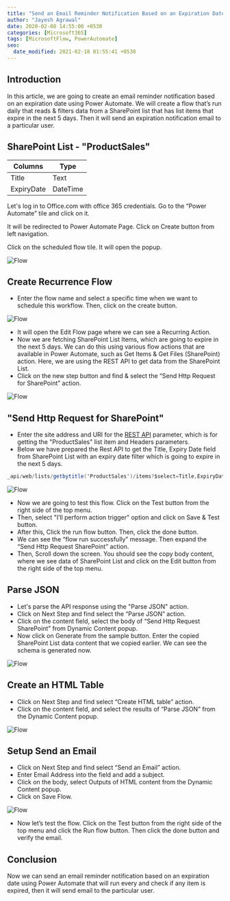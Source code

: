 ```yaml
---
title: "Send an Email Reminder Notification Based on an Expiration Date using Power Automate"
author: "Jayesh Agrawal"
date: 2020-02-08 14:55:00 +0530
categories: [Microsoft365]
tags: [MicrosoftFlow, PowerAutomate]
seo:
  date_modified: 2021-02-18 01:55:41 +0530
---
```


## Introduction 
 
In this article, we are going to create an email reminder notification based on an expiration date using Power Automate. We will create a flow that’s run daily that reads & filters data from a SharePoint list that has list items that expire in the next 5 days. Then it will send an expiration notification email to a particular user.
 
## SharePoint List - "ProductSales"

 | Columns    | Type      |
 |------------|-----------|
 | Title	    | Text      |
 | ExpiryDate	| DateTime  |
 
Let's log in to Office.com with office 365 credentials. Go to the “Power Automate” tile and click on it.
 
It will be redirected to Power Automate Page. Click on Create button from left navigation.
 
Click on the scheduled flow tile. It will open the popup.
 
![Flow](https://1.bp.blogspot.com/-Fbs1KY3FmLI/Xkz3-n8pHeI/AAAAAAAABKk/vxbeBlFHkKwrvV-7q_qmGAy-YTzKXWWewCEwYBhgL/s640/001.png)
  
## Create Recurrence Flow
- Enter the flow name and select a specific time when we want to schedule this workflow. Then, click on the create button.

![Flow](https://1.bp.blogspot.com/-Cq91Qh93gFM/Xkz3-b5gYtI/AAAAAAAABKg/eHTGUqHXzzY-Pxyepw26DHWMnTkbNM0rQCEwYBhgL/s640/002.png)

- It will open the Edit Flow page where we can see a Recurring Action.
- Now we are fetching SharePoint List Items, which are going to expire in the next 5 days. We can do this using various flow actions that are available in Power Automate, such as Get Items & Get Files (SharePoint) action. Here, we are using the REST API to get data from the SharePoint List.
- Click on the new step button and find & select the “Send Http Request for SharePoint” action.

 ![Flow](https://1.bp.blogspot.com/-Dj8qmJ8Pk0c/Xkz3-VfiQWI/AAAAAAAABK8/mmXBQTRe_XQnibT_ZetusJTmai3VgVCigCEwYBhgL/s640/003.png)
 
## "Send Http Request for SharePoint"
- Enter the site address and URI for the [REST API](https://docs.microsoft.com/en-us/sharepoint/dev/sp-add-ins/complete-basic-operations-using-sharepoint-rest-endpoints) parameter, which is for getting the "ProductSales" list item and Headers parameters.
- Below we have prepared the Rest API to get the Title, Expiry Date field from SharePoint List with an expiry date filter which is going to expire in the next 5 days.

```cs
_api/web/lists/getbytitle('ProductSales')/items?$select=Title,ExpiryDate&$filter=ExpiryDate lt datetime'@{addDays(utcNow(),5)}' and ExpiryDate gt datetime'@{utcNow()}'
```  
![Flow](https://1.bp.blogspot.com/-p85sKF0XI6g/Xkz3-_TnriI/AAAAAAAABLA/SLZsd2hQYw0USn5Jaz_FsALK5Uq5KcTLwCEwYBhgL/s640/004.png)

- Now we are going to test this flow. Click on the Test button from the right side of the top menu.
- Then, select "I’ll perform action trigger" option and click on Save & Test button.
- After this, Click the run flow button. Then, click the done button.
- We can see the “flow run successfully” message. Then expand the “Send Http Request SharePoint” action.
- Then, Scroll down the screen. You should see the copy body content, where we see data of SharePoint List and click on the Edit button from the right side of the top menu.

## Parse JSON
- Let's parse the API response using the "Parse JSON" action.
- Click on Next Step and find select the “Parse JSON” action.
- Click on the content field, select the body of “Send Http Request SharePoint” from Dynamic Content popup.
- Now click on Generate from the sample button. Enter the copied SharePoint List data content that we copied earlier. We can see the schema is generated now.

![Flow](https://1.bp.blogspot.com/-eoS5c9a8YrI/Xkz3_NHipoI/AAAAAAAABLA/d1R_iN8ytU4wf0iGKB47Xjmb6jT5whsDACEwYBhgL/s640/005.png)
 
## Create an HTML Table
- Click on Next Step and find select “Create HTML table” action.
- Click on the content field, and select the results of “Parse JSON” from the Dynamic Content popup.

![Flow](https://1.bp.blogspot.com/-sGHYP5DBapg/Xkz3_Ihg3GI/AAAAAAAABLI/ToCPyOccxrc9Pqyc5aPULcfFVv2Syt9QQCEwYBhgL/s640/006.png)
 
## Setup Send an Email
- Click on Next Step and find select “Send an Email” action.
- Enter Email Address into the field and add a subject.
- Click on the body, select Outputs of HTML content from the Dynamic Content popup.
- Click on Save Flow.

![Flow](https://1.bp.blogspot.com/-5y40GFLaZkQ/Xkz3_r4Lo0I/AAAAAAAABLE/3itB4L0FU7s6ThqObe11gXhdgvE_mspFACEwYBhgL/s640/007.png)

- Now let’s test the flow. Click on the Test button from the right side of the top menu and click the Run flow button. Then click the done button and verify the email.

## Conclusion
Now we can send an email reminder notification based on an expiration date using Power Automate that will run every and check if any item is expired, then it will send email to the particular user.